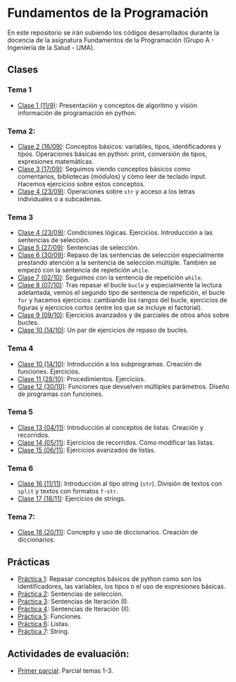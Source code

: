 # Fundamentos de la Programación

En este repositorio se irán subiendo los códigos desarrollados durante la docencia de la asignatura Fundamentos de la Programación (Grupo A - Ingeniería de la Salud - UMA).

## Clases

### Tema 1
* [Clase 1 (11/9)](clases/clase01/clase01.md): Presentación y conceptos de algoritmo y visión información de programación en python.

### Tema 2:
* [Clase 2 (16/09)](clases/clase02/clase02.md): Conceptos básicos: variables, tipos, identificadores y tipos. Operaciones básicas en python: print, conversión de tipos, expresiones matemáticas.
* [Clase 3 (17/09)](clases/clase03/clase03.md): Seguimos viendo conceptos básicos como comentarios, bibliotecas (módulos) y cómo leer de teclado input. Hacemos ejercicios sobre estos conceptos.
* [Clase 4 (23/09)](clases/clase04/clase04.md): Operaciones sobre `str` y acceso a los letras individuales o a subcadenas.

### Tema 3
* [Clase 4 (23/09)](clases/clase04/clase04.md): Condiciones lógicas. Ejercicios. Introducción a las sentencias de selección.
* [Clase 5 (27/09)](clases/clase05/clase05.md): Sentencias de selección.
* [Clase 6 (30/09)](clases/clase06/clase06.md): Repaso de las sentencias de selección especialmente prestando atención a la sentencia de selección múltiple. También se empezó con la sentencia de repetición `while`.
* [Clase 7 (02/10)](clases/c07/c07.md): Seguimos con la sentencia de repetición `while`.
* [Clase 8 (07/10)](clases/clase08/clase08.md): Tras repasar el bucle `bucle` y especialmente la lectura adelantada, vemos el segundo tipo de sentencia de repetición, el bucle `for` y hacemos ejercicios: cambiando los rangos del bucle, ejercicios de figuras y ejercicios cortos (entre los que se incluye el factorial).
* [Clase 9 (09/10)](clases/c09/c09.md): Ejercicios avanzados y de parciales de otros años sobre bucles.
* [Clase 10 (14/10)](clases/c10/c10_3.md): Un par de ejercicios de repaso de bucles.
 
### Tema 4
* [Clase 10 (14/10)](clases/c10/c10_4.md): Introducción a los subprogramas. Creación de funciones. Ejercicios.
* [Clase 11 (28/10)](clases/c11/c11.md): Procedimientos. Ejercicios.
* [Clase 12 (30/10)](clases/c12/c12.md): Funciones que devuelven múltiples parámetros. Diseño de programas con funciones.

### Tema 5
* [Clase 13 (04/11)](clases/c13/c13.md): Introducción al conceptos de listas. Creación y recorridos.
* [Clase 14 (05/11)](clases/c14/c14.md): Ejercicios de recorridos. Cómo modificar las listas.
* [Clase 15 (06/11)](clases/c15/c15.md): Ejercicios avanzados de listas.

### Tema 6
* [Clase 16 (11/11)](clases/c16/c16.md): Introducción al tipo string (`str`). División de textos con `split` y textos con formatos `f-str`.
* [Clase 17 (18/11)](clases/c17/c17.md): Ejercicios de strings.

### Tema 7:
* [Clase 18 (20/11)](clases/c18/c18.md): Concepto y uso de diccionarios. Creación de diccionarios.

## Prácticas
* [Práctica 1](prácticas/p1/p1.md): Repasar conceptos básicos de python como son los identificadores, las variables, los tipos o el uso de expresiones básicas.
* [Práctica 2](prácticas/p2/p2.md): Sentencias de selección.
* [Práctica 3](prácticas/p3/p3.md): Sentencias de Iteración (I).
* [Práctica 4](prácticas/p4/p4.md): Sentencias de Iteración (II).
* [Práctica 5](prácticas/p5/p5.md): Funciones.
* [Práctica 6](prácticas/p6/p6.md): Listas.
* [Práctica 7](prácticas/p7/p7.md): String.


## Actividades de evaluación:
* [Primer parcial](evaluación/p1.md): Parcial temas 1-3.
